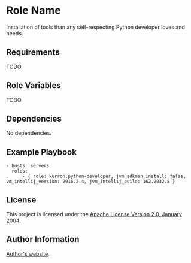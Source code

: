 Role Name
=========

Installation of tools than any self-respecting Python developer loves and needs.

Requirements
------------

TODO

Role Variables
--------------

TODO

Dependencies
------------

No dependencies.

Example Playbook
----------------

```
- hosts: servers
  roles:
      - { role: kurron.python-developer, jvm_sdkman_install: false, vm_intellij_version: 2016.2.4, jvm_intellij_build: 162.2032.8 }
```

License
-------

This project is licensed under the [Apache License Version 2.0, January 2004](http://www.apache.org/licenses/).

Author Information
------------------

[Author's website](http://jvmguy.com/).
